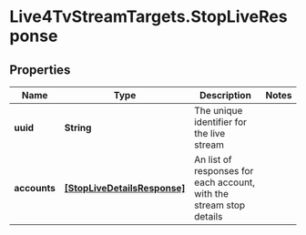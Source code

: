 # Live4TvStreamTargets.StopLiveResponse

## Properties

Name | Type | Description | Notes
------------ | ------------- | ------------- | -------------
**uuid** | **String** | The unique identifier for the live stream | 
**accounts** | [**[StopLiveDetailsResponse]**](StopLiveDetailsResponse.md) | An list of responses for each account, with the stream stop details | 


